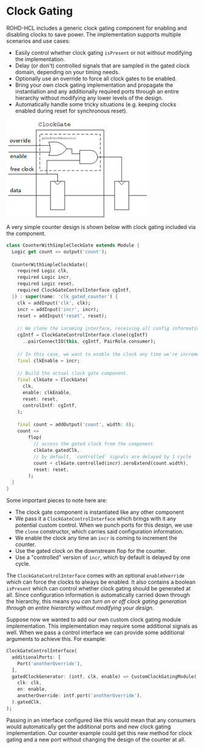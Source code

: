 # Clock Gating

ROHD-HCL includes a generic clock gating component for enabling and disabling clocks to save power. The implementation supports multiple scenarios and use cases:

- Easily control whether clock gating `isPresent` or not without modifying the implementation.
- Delay (or don't) controlled signals that are sampled in the gated clock domain, depending on your timing needs.
- Optionally use an override to force all clock gates to be enabled.
- Bring your own clock gating implementation and propagate the instantiation and any additionally required ports through an entire hierarchy without modifying any lower levels of the design.
- Automatically handle some tricky situations (e.g. keeping clocks enabled during reset for synchronous reset).

![Diagram of the clock gating component](clock_gate.png)

A very simple counter design is shown below with clock gating included via the component.

```dart
class CounterWithSimpleClockGate extends Module {
  Logic get count => output('count');

  CounterWithSimpleClockGate({
    required Logic clk,
    required Logic incr,
    required Logic reset,
    required ClockGateControlInterface cgIntf,
  }) : super(name: 'clk_gated_counter') {
    clk = addInput('clk', clk);
    incr = addInput('incr', incr);
    reset = addInput('reset', reset);

    // We clone the incoming interface, receiving all config information with it
    cgIntf = ClockGateControlInterface.clone(cgIntf)
      ..pairConnectIO(this, cgIntf, PairRole.consumer);

    // In this case, we want to enable the clock any time we're incrementing
    final clkEnable = incr;

    // Build the actual clock gate component.
    final clkGate = ClockGate(
      clk,
      enable: clkEnable,
      reset: reset,
      controlIntf: cgIntf,
    );

    final count = addOutput('count', width: 8);
    count <=
        flop(
          // access the gated clock from the component
          clkGate.gatedClk,
          // by default, `controlled` signals are delayed by 1 cycle
          count + clkGate.controlled(incr).zeroExtend(count.width),
          reset: reset,
        );
  }
}
```

Some important pieces to note here are:

- The clock gate component is instantiated like any other component
- We pass it a `ClockGateControlInterface` which brings with it any potential custom control. When we punch ports for this design, we use the `clone` constructor, which carries said configuration information.
- We enable the clock any time an `incr` is coming to increment the counter.
- Use the gated clock on the downstream flop for the counter.
- Use a "controlled" version of `incr`, which by default is delayed by one cycle.

The `ClockGateControlInterface` comes with an optional `enableOverride` which can force the clocks to always be enabled. It also contains a boolean `isPresent` which can control whether clock gating should be generated at all. Since configuration information is automatically carried down through the hierarchy, this means you *can turn on or off clock gating generation through an entire hierarchy without modifying your design*.

Suppose now we wanted to add our own custom clock gating module implementation. This implementation may require some additional signals as well. When we pass a control interface we can provide some additional arguments to achieve this. For example:

```dart
ClockGateControlInterface(
  additionalPorts: [
    Port('anotherOverride'),
  ],
  gatedClockGenerator: (intf, clk, enable) => CustomClockGatingModule(
    clk: clk,
    en: enable,
    anotherOverride: intf.port('anotherOverride'),
  ).gatedClk,
);
```

Passing in an interface configured like this would mean that any consumers would automatically get the additional ports and new clock gating implementation. Our counter example could get this new method for clock gating and a new port without changing the design of the counter at all.